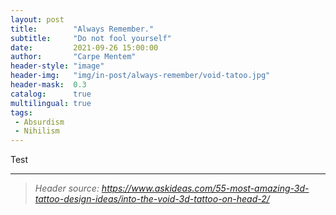 ```yaml
---
layout: post
title:        "Always Remember."
subtitle:     "Do not fool yourself"
date:         2021-09-26 15:00:00
author:       "Carpe Mentem"
header-style: "image"
header-img:   "img/in-post/always-remember/void-tatoo.jpg"
header-mask:  0.3
catalog:      true
multilingual: true
tags:
 - Absurdism
 - Nihilism
---
```


Test

---
> *Header source: https://www.askideas.com/55-most-amazing-3d-tattoo-design-ideas/into-the-void-3d-tattoo-on-head-2/*